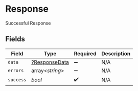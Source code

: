 # Response

Successful Response


## Fields

| Field                                                | Type                                                 | Required                                             | Description                                          |
| ---------------------------------------------------- | ---------------------------------------------------- | ---------------------------------------------------- | ---------------------------------------------------- |
| `data`                                               | [?ResponseData](../../models/shared/ResponseData.md) | :heavy_minus_sign:                                   | N/A                                                  |
| `errors`                                             | array<*string*>                                      | :heavy_minus_sign:                                   | N/A                                                  |
| `success`                                            | *bool*                                               | :heavy_check_mark:                                   | N/A                                                  |